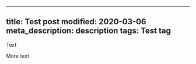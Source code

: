 ----
title: Test post
modified: 2020-03-06
meta_description: description
tags: Test tag
----

Text

<!--more-->

More text
